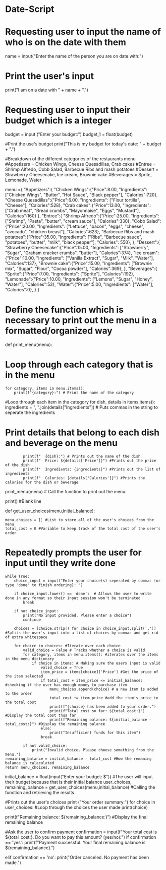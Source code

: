 # Date-Script
# Requesting user to input the name of who is on the date with them
name = input("Enter the name of the person you are on date with:")

# Print the user's input 
print("I am on a date with " + name + ".")

# Requesting user to input their budget which is a integer
budget = input ("Enter your budget:")
budget_1 = float(budget)

#Print the use's budget 
print("This is my budget for today's date: " + budget + ".")

#Breakdown of the different categories of the restaurants menu 
#Appetizers = Chicken Wings, Cheese Quesadillas, Crab cakes 
#Entree = Shrimp Alfredo, Cobb Salad, Barbecue Ribs and mash potatoes
#Dessert = Strawberry Cheesecake, Ice cream, Brownie cake
#Beverages = Sprite, Lemonade, Water

menu ={
    "Appetizers":{
        "Chicken Wings":{"Price":8.00, "Ingredients": ["Chicken Wings", "Butter", "Hot Sauce", "Black pepper"], "Calories":720},
        "Cheese Quesadillas":{"Price":6.00, "Ingredients": ["Flour tortilla", "Cheese"], "Calories":528},
        "Crab cakes":{"Price":13.00, "Ingredients": ["Crab meat", "Bread crumbs", "Mayonnaise", "Eggs", "Mustard"], "Calories":160}
    },
    "Entree":{
        "Shrimp Alfredo":{"Price":25.00, "Ingredients": ["Shrimp", "Pasta", "butter", "cream sauce"], "Calories":330},
        "Cobb Salad":{"Price":20.00, "Ingredients": ["Lettuce", "bacon", "eggs", "cheese", "avocado", "chicken breast"], "Calories":623},
        "Barbecue Ribs and mash potatoes":{"Price":35.00, "Ingredients": ["Ribs", "Barbecue sauce", "potatoes", "butter", "milk", "black pepper"], "Calories": 550},
    },
    "Dessert":{
        "Strawberry Cheesecake":{"Price":15.00, "Ingredients": ["Strawberry", "Sugar", "Graham cracker crumbs", "butter"], "Calories":374},
        "Ice cream":{"Price":10.00, "Ingredients": ["Vanilla Extract", "Sugar", "Milk", "Water"], "Calories":137},
        "Brownie cake":{"Price":15.00, "Ingredients": ["Brownie mix", "Sugar", "Flour", "Cocoa powder"], "Calories":369},
    },
    "Beverages":{
        "Sprite":{"Price":7.00, "Ingredients": ["Sprite"], "Calories":192},
        "Lemonade":{"Price":10.00, "Ingredients": ["Lemons", "Sugar", "Honey", "Water"], "Calories":53},
        "Water":{"Price":5.00, "Ingredients": ["Water"], "Calories":0},
    }
}

# Define the function which is necessary to print out the menu in a formatted/organized way
def print_menu(menu):

# Loop through each category that is in the menu 
    for category, items in menu.items():
        print(f"{category}:") # Print the name of the category

#Loop through each item in the category 
        for dish, details in items.items():
            ingredients = ", ".join(details["Ingredients"]) # Puts commas in the string to seperate the ingredients
# Print details that belong to each dish and beverage on the menu 
            print(f"  {dish}:") # Prints out the name of the dish 
            print(f"  Price: ${details['Price']}") #Prints out the price of the dish 
            print(f"  Ingredients: {ingredients}") #Prints out the list of ingredients 
            print(f"  Calories: {details['Calories']}") #Prints the calories for the dish or beverage

print_menu(menu) # Call the function to print out the menu

print() #Blank line

def get_user_choices(menu,initial_balance):

    menu_choices = [] #List to store all of the user's choices from the menu
    total_cost = 0 #Variable to keep track of the total cost of the user's order

# Repeatedly prompts the user for input until they write done
    while True:
        choice_input = input("Enter your choice(s) seperated by commas (or type 'done' to finish ordering): ")

        if choice_input.lower() == 'done':  # Allows the user to write done in any format so their input session won't be terminated
            break 

        if not choice_input:
            print("No input provided. Please enter a choice")
            continue

        choices = [choice.strip() for choice in choice_input.split(',')] #Splits the user's input into a list of choices by commas and get rid of extra whitespace
        
        for choice in choices: #Iterate over each choice 
            valid_choice = False # Tracks whether a choice is valid
            for category, items in menu.items(): #iterates over the items in the menu dictionary
                if choice in items: # Making sure the users input is valid
                    valid_choice = True
                    item_price = items[choice]['Price'] #Get the price of the item selected
                    if total_cost + item_price <= initial_balance: #checking if the user has enough money to purchase item
                        menu_choices.append(choice) # a new item is added to the order
                        total_cost += item_price #add the item's price to the total cost 
                        print(f"{choice} has been added to your order.")
                        print(f"Total cost so far: ${total_cost:}") #Display the total cost thus far
                        print(f"Remaining balance: ${initial_balance - total_cost:}") #Display the remaining balance 
                    else:
                        print("Insufficient funds for this item")
                    break  

            if not valid_choice:
                print("Invalid choice. Please choose something from the menu.")
    remaining_balance = initial_balance - total_cost #How the remaning balance is calaculated
    return menu_choices, remaining_balance
    
initial_balance = float(input("Enter your budget: $")) #The user will input their budget because that is their initial balance
user_choices, remaining_balance = get_user_choices(menu,initial_balance) #Calling the function and retrieving the results

#Prints out the user's choices
print ("Your order summary:")
for choice in user_choices: #Loop through the choices the user made
    print(choice)

print(f"Remaining balance: ${remaining_balance:}") #Display the final remaining balance

#Ask the user to confirm payment 
confirmation = input(f"Your total cost is ${total_cost:}. Do you want to pay this amount? (yes/no):")
if confirmation == 'yes':
    print(f"Payment successful. Your final remaining balance is ${remaining_balance}.")
        
elif confirmation == 'no':
    print("Order canceled. No payment has been made.")
